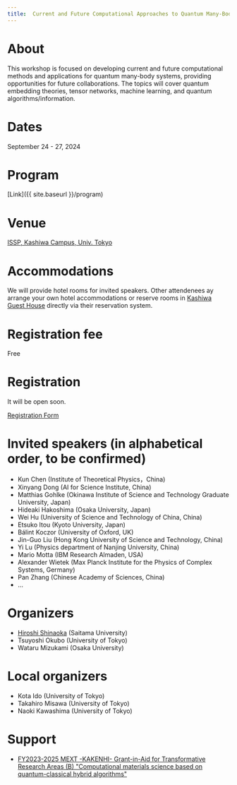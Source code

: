 ```yaml
---
title:  Current and Future Computational Approaches to Quantum Many-Body Systems 2024
---
```


# About
This workshop is focused on developing current and future computational methods and applications for quantum many-body systems, providing opportunities for future collaborations. The topics will cover quantum embedding theories, tensor networks, machine learning, and quantum algorithms/information.

# Dates 
September 24 - 27, 2024

# Program
[Link]({{ site.baseurl }}/program)

# Venue
[ISSP, Kashiwa Campus, Univ. Tokyo](https://www.issp.u-tokyo.ac.jp/maincontents/access_en.html)

# Accommodations
We will provide hotel rooms for invited speakers.
Other attendenees ay arrange your own hotel accommodations or reserve rooms in [Kashiwa Guest House](https://www.issp.u-tokyo.ac.jp/maincontents/accommodation_en.html) directly via their reservation system.

# Registration fee
Free

# Registration
It will be open soon.

[Registration Form]()

# Invited speakers (in alphabetical order, to be confirmed)
* Kun Chen (Institute of Theoretical Physics，China)
* Xinyang Dong (AI for Science Institute, China)
* Matthias Gohlke (Okinawa Institute of Science and Technology Graduate University, Japan)
* Hideaki Hakoshima (Osaka University, Japan)
* Wei Hu (University of Science and Technology of China, China)
* Etsuko Itou (Kyoto University, Japan)
* Bálint Koczor (University of Oxford, UK)
* Jin-Guo Liu (Hong Kong University of Science and Technology, China)
* Yi Lu (Physics department of Nanjing University, China)
* Mario Motta (IBM Research Almaden, USA)
* Alexander Wietek (Max Planck Institute for the Physics of Complex Systems, Germany)
* Pan Zhang (Chinese Academy of Sciences, China)
* ...

# Organizers

* [Hiroshi Shinaoka](<shinaoka@mail.saitama-u.ac.jp>) (Saitama University)
* Tsuyoshi Okubo (University of Tokyo)
* Wataru Mizukami (Osaka University)

# Local organizers
* Kota Ido (University of Tokyo)
* Takahiro Misawa (University of Tokyo)
* Naoki Kawashima (University of Tokyo)

# Support
* [FY2023-2025 MEXT -KAKENHI- Grant-in-Aid for Transformative Research Areas (B) "Computational materials science based on quantum-classical hybrid algorithms"](https://qc-hybrid.github.io)
